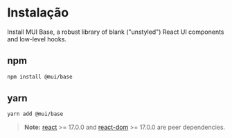 # Instalação

<p class="description">Install MUI Base, a robust library of blank ("unstyled") React UI components and low-level hooks.</p>

## npm

```sh
npm install @mui/base
```

## yarn

```sh
yarn add @mui/base
```

<!-- #react-peer-version -->

> **Note:** [react](https://www.npmjs.com/package/react) >= 17.0.0 and [react-dom](https://www.npmjs.com/package/react-dom) >= 17.0.0 are peer dependencies.
